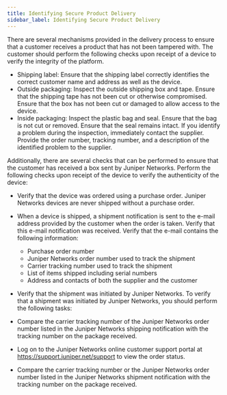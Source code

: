 ```yaml
---
title: Identifying Secure Product Delivery
sidebar_label: Identifying Secure Product Delivery
---
```


There are several mechanisms provided in the delivery process to ensure that a customer receives a product that has not been tampered with. The customer should perform the following checks upon receipt of a device to verify the integrity of the platform.

- Shipping label: Ensure that the shipping label correctly identifies the correct customer name and address as well as the device.
- Outside packaging: Inspect the outside shipping box and tape. Ensure that the shipping tape has not been cut or otherwise compromised. Ensure that the box has not been cut or damaged to allow access to the device.
- Inside packaging: Inspect the plastic bag and seal. Ensure that the bag is not cut or removed. Ensure that the seal remains intact.
If you identify a problem during the inspection,  immediately contact the supplier. Provide the order number, tracking number, and a description of the identified problem to the supplier.

Additionally, there are several checks that can be performed to ensure that the customer has received a box sent by Juniper Networks. Perform the following checks upon receipt of the device to verify the authenticity of the device:

- Verify that the device was ordered using a purchase order. Juniper Networks devices are never shipped without a purchase order.
- When a device is shipped, a shipment notification is sent to the e-mail address provided by the customer when the order is taken. Verify that this e-mail notification was received. Verify that the e-mail contains the following information:
	- Purchase order number
	- Juniper Networks order number used to track the shipment
	- Carrier tracking number used to track the shipment
	- List of items shipped including serial numbers
	- Address and contacts of both the supplier and the customer

- Verify that the shipment was initiated by Juniper Networks. To verify that a shipment was initiated by Juniper Networks, you should perform the following tasks:
- Compare the carrier tracking number of the Juniper Networks order number listed in the Juniper Networks shipping notification with the tracking number on the package received.
- Log on to the Juniper Networks online customer support portal at https://support.juniper.net/support to view the order status. 
- Compare the carrier tracking number or the Juniper Networks order number listed in the Juniper Networks shipment notification with the tracking number on the package received.


